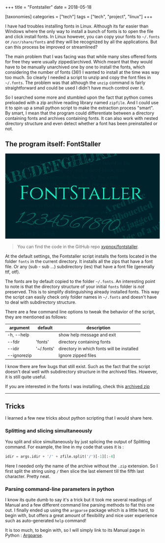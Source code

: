 +++
title = "Fontstaller"
date = 2018-05-18

[taxonomies]
categories = ["tech"]
tags = ["tech", "project", "linux"]
+++

I have had troubles installing fonts in Linux. Although its far easier than Windows where the only way to install a bunch of fonts is to open the file and click install fonts. In Linux however, you can copy your fonts to `~/.fonts` or `/usr/share/fonts` and they will be recognized by all the applications. But can this process be improved or streamlined?

The main problem that I was facing was that while many sites offered fonts for free they were usually zipped/archived. Which meant that they would have to be manually unarchived one by one to install the fonts, which considering the number of fonts (36!) I wanted to install at the time was way too much. So clearly I needed a script to unzip and copy the font files in `~/.fonts`. The problem was that although the `unzip` command is fairly straightforward and could be used I didn't have much control over it.

So I searched some more and stumbled upon the fact that python comes preloaded with a zip archive reading library named `zipfile`. And I could use it to spin up a small python script to make the extraction process "smart". By smart, I mean that the program could differentiate between a directory containing fonts and archives containing fonts. It can also work with nested directory structure and even detect whether a font has been preinstalled or not.

## The program itself: FontStaller

![Logo](https://raw.githubusercontent.com/xypnox/fontstaller/master/fontstaller-logo.png)

> You can find the code in the GitHub repo [xypnox/fontstaller](https://github.com/xypnox/fontstaller/).

At the default settings, the Fontstaller script installs the fonts located in the folder `fonts` in the current directory. It installs all the zips that have a font file. Or any (sub - sub ...) subdirectory (ies) that have a font file (generally ttf, otf).

The fonts are by default copied to the folder `~/.fonts`. An interesting point to note is that the directory structure of your initial `fonts` folder is _not_ preserved. This is to simplify distinguishing already installed fonts. This way the script can easily check only folder names in `~/.fonts` and doesn't have to deal with subdirectory structure.

There are a few command line options to tweak the behavior of the script, they are mentioned as follows:

| argument      | default    | description                                |
| ------------- | ---------- | ------------------------------------------ |
| -h, \-\-help  |            | show help message and exit                 |
| \-\-fdir      | 'fonts'    | directory containing fonts                 |
| \-\-idir      | '~/.fonts' | directory in which fonts will be installed |
| \-\-ignorezip |            | Ignore zipped files                        |

I know there are few bugs that still exist. Such as the fact that the script doesn't deal well with subdirectory structure in the archived files. However, it is still quite useful.

If you are interested in the fonts I was installing, check this [archived zip](https://github.com/xypnox/fontstaller/releases/download/v1.0.0/fonts.zip)

---

## Tricks

I learned a few new tricks about python scripting that I would share here.

### Splitting and slicing simultaneously

You split and slice simultaneously by just splicing the output of Splitting command. For example, the line in my code that uses it is :

```python
idir = args.idir + '/' + zfile.split('/')[-1][:-4]
```

Here I needed only the name of the archive without the `.zip` extension. So I first split the string using `/` then slice the last element till the fifth last character. Pretty neat.

### Parsing command-line parameters in python

I know its quite dumb to say it's a trick but it took me several readings of Manual and a few different command line parsing methods to flat this one out. I finally ended up using the `argparse` package which is a little hard, to begin with, but offers a great amount of flexibility and nice user experience such as auto-generated `help` command!

It is too much, to begin with, so I will simply link to its Manual page in Python : [Argparse](https://docs.python.org/3.6/library/argparse.html).
